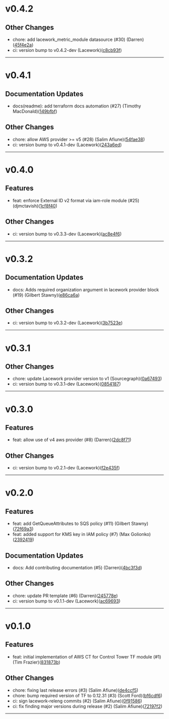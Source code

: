 # v0.4.2

## Other Changes
* chore: add lacework_metric_module datasource (#30) (Darren)([45f4e2a](https://github.com/lacework/terraform-aws-cloudtrail-controltower/commit/45f4e2ac101e35329a6beb07cdf43d8e89c0c717))
* ci: version bump to v0.4.2-dev (Lacework)([c8cb93f](https://github.com/lacework/terraform-aws-cloudtrail-controltower/commit/c8cb93f58c21b124252e87e7d0c005614b852bca))
---
# v0.4.1

## Documentation Updates
* docs(readme): add terraform docs automation (#27) (Timothy MacDonald)([149bfbf](https://github.com/lacework/terraform-aws-cloudtrail-controltower/commit/149bfbfce9fe943f86a83ed2c0258e0a0ca378d8))
## Other Changes
* chore: allow AWS provider >= v5 (#28) (Salim Afiune)([54fae38](https://github.com/lacework/terraform-aws-cloudtrail-controltower/commit/54fae38e51e1949b365a420469e9932330b7eb59))
* ci: version bump to v0.4.1-dev (Lacework)([243a6ed](https://github.com/lacework/terraform-aws-cloudtrail-controltower/commit/243a6ed66cc61f87396a582aa94883a06137797f))
---
# v0.4.0

## Features
* feat: enforce External ID v2 format via iam-role module (#25) (djmctavish)([1cf8f40](https://github.com/lacework/terraform-aws-cloudtrail-controltower/commit/1cf8f4080954ee0545e8a624a26fc359a2fdd454))
## Other Changes
* ci: version bump to v0.3.3-dev (Lacework)([ac8e4f6](https://github.com/lacework/terraform-aws-cloudtrail-controltower/commit/ac8e4f66de63040f7a4a34739aadbf922a026110))
---
# v0.3.2

## Documentation Updates
* docs: Adds required organization argument in lacework provider block (#19) (Gilbert Stawny)([e86ca6a](https://github.com/lacework/terraform-aws-cloudtrail-controltower/commit/e86ca6a70e60413088ae15a6753666aa6d7c1111))
## Other Changes
* ci: version bump to v0.3.2-dev (Lacework)([3b7523e](https://github.com/lacework/terraform-aws-cloudtrail-controltower/commit/3b7523e7e0c0623fcaea10256b59e53b6ba32be6))
---
# v0.3.1

## Other Changes
* chore: update Lacework provider version to v1 (Sourcegraph)([0a67493](https://github.com/lacework/terraform-aws-cloudtrail-controltower/commit/0a674939dd45032be8e425f47389118fa9685c56))
* ci: version bump to v0.3.1-dev (Lacework)([0854187](https://github.com/lacework/terraform-aws-cloudtrail-controltower/commit/0854187344129c315ff4c747a6c759b0d6fcf0c4))
---
# v0.3.0

## Features
* feat: allow use of v4 aws provider (#8) (Darren)([2dc8f71](https://github.com/lacework/terraform-aws-cloudtrail-controltower/commit/2dc8f719370707aac8be475aefee25c1f795591b))
## Other Changes
* ci: version bump to v0.2.1-dev (Lacework)([f2e435f](https://github.com/lacework/terraform-aws-cloudtrail-controltower/commit/f2e435f81280ba79af08e27c9e19517966064728))
---
# v0.2.0

## Features
* feat: add GetQueueAttributes to SQS policy (#11) (Gilbert Stawny)([72f69a3](https://github.com/lacework/terraform-aws-cloudtrail-controltower/commit/72f69a33c4ac7763d9a57a2411da66e41404d68f))
* feat: added support for KMS key in IAM policy (#7) (Max Golionko)([2392419](https://github.com/lacework/terraform-aws-cloudtrail-controltower/commit/2392419ebd8fbfa2262deff44ea174f5e6919059))
## Documentation Updates
* docs: Add contributing documentation (#5) (Darren)([4bc3f3d](https://github.com/lacework/terraform-aws-cloudtrail-controltower/commit/4bc3f3d6a0c62e8c1ed95e3dade8cb998cf949de))
## Other Changes
* chore: update PR template (#6) (Darren)([245778e](https://github.com/lacework/terraform-aws-cloudtrail-controltower/commit/245778e2cb812a36832961330605f68b826e1af5))
* ci: version bump to v0.1.1-dev (Lacework)([ac69693](https://github.com/lacework/terraform-aws-cloudtrail-controltower/commit/ac696932b9ea302f7252c460dd6f2098be2cb83c))
---
# v0.1.0

## Features
* feat: initial implementation of AWS CT for Control Tower TF module (#1) (Tim Frazier)([831873b](https://github.com/lacework/terraform-aws-cloudtrail-controltower/commit/831873b9e944b3d3ca16b19b8c0f00593c023bd6))
## Other Changes
* chore: fixing last release errors (#3) (Salim Afiune)([de4ccf5](https://github.com/lacework/terraform-aws-cloudtrail-controltower/commit/de4ccf527c4924dc16ca57d62051a2fea99b829c))
* chore: bump required version of TF to 0.12.31 (#3) (Scott Ford)([bf6cdf6](https://github.com/lacework/terraform-aws-cloudtrail-controltower/commit/bf6cdf68a271cc49560dd66bb60fd590b0b1328c))
* ci: sign lacework-releng commits (#2) (Salim Afiune)([0f91586](https://github.com/lacework/terraform-aws-cloudtrail-controltower/commit/0f915863e880a4ee9aa6a6097707ff585ca712ac))
* ci: fix finding major versions during release (#2) (Salim Afiune)([72197f2](https://github.com/lacework/terraform-aws-cloudtrail-controltower/commit/72197f2f20bf5d67710a2bc2d38d4844427e6d77))
---

